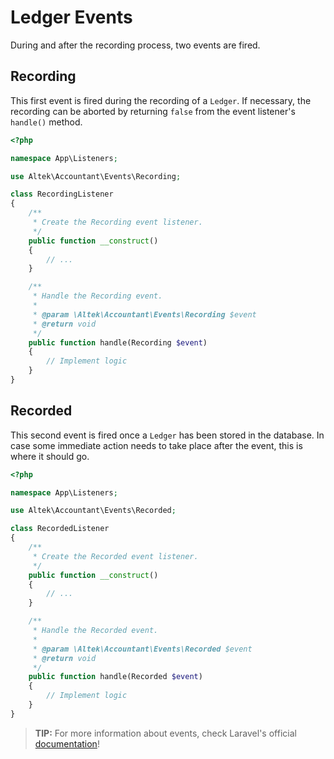 # Ledger Events
During and after the recording process, two events are fired.

## Recording
This first event is fired during the recording of a `Ledger`. If necessary, the recording can be aborted by returning `false` from the event listener's `handle()` method.

```php
<?php

namespace App\Listeners;

use Altek\Accountant\Events\Recording;

class RecordingListener
{
    /**
     * Create the Recording event listener.
     */
    public function __construct()
    {
        // ...
    }

    /**
     * Handle the Recording event.
     *
     * @param \Altek\Accountant\Events\Recording $event
     * @return void
     */
    public function handle(Recording $event)
    {
        // Implement logic
    }
}
```

## Recorded
This second event is fired once a `Ledger` has been stored in the database.
In case some immediate action needs to take place after the event, this is where it should go.

```php
<?php

namespace App\Listeners;

use Altek\Accountant\Events\Recorded;

class RecordedListener
{
    /**
     * Create the Recorded event listener.
     */
    public function __construct()
    {
        // ...
    }

    /**
     * Handle the Recorded event.
     *
     * @param \Altek\Accountant\Events\Recorded $event
     * @return void
     */
    public function handle(Recorded $event)
    {
        // Implement logic
    }
}
```

> **TIP:** For more information about events, check Laravel's official [documentation](https://laravel.com/docs/5.7/events)!
